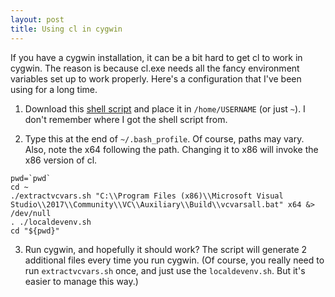 ```yaml
---
layout: post
title: Using cl in cygwin
---
```


If you have a cygwin installation, it can be a bit hard to get cl to work in cygwin. The reason is because cl.exe needs all the fancy environment variables set up to work properly. Here's a configuration that I've been using for a long time.

1. Download this [shell script](/assets/extractvcvars.sh) and place it in `/home/USERNAME` (or just `~`).
I don't remember where I got the shell script from.

2. Type this at the end of `~/.bash_profile`. Of course, paths may vary. Also, note the x64 following the path. Changing it to x86 will invoke the x86 version of cl.
```shell
pwd=`pwd`
cd ~
./extractvcvars.sh "C:\\Program Files (x86)\\Microsoft Visual Studio\\2017\\Community\\VC\\Auxiliary\\Build\\vcvarsall.bat" x64 &> /dev/null
. ./localdevenv.sh
cd "${pwd}"
```

3. Run cygwin, and hopefully it should work? The script will generate 2 additional files every time you run cygwin.
(Of course, you really need to run `extractvcvars.sh` once, and just use the `localdevenv.sh`. But it's easier to manage this way.)